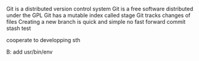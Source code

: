 Git is a distributed version control system
Git is a free software distributed under the GPL
Git has a mutable index called stage
Git tracks changes of files
Creating a new branch is quick and simple
no fast forward commit
stash test

cooperate to developping sth

B: add usr/bin/env

